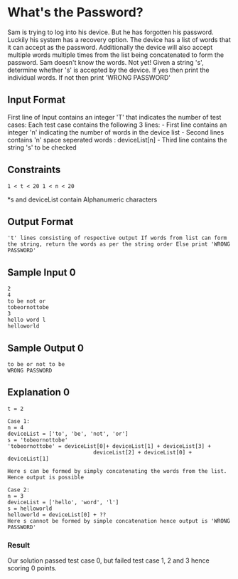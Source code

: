 # What's the Password?
Sam is trying to log into his device. But he has forgotten his password. Luckily his system has a recovery option. The device has a list of words that it can accept as the password. Additionally the device will also accept multiple words multiple times from the list being concatenated to form the password. Sam doesn't know the words. Not yet! Given a string 's', determine whether 's' is accepted by the device. If yes then print the individual words. If not then print 'WRONG PASSWORD'

## Input Format
First line of Input contains an integer 'T' that indicates the number of test cases: Each test case contains the following 3 lines: - First line contains an integer 'n' indicating the number of words in the device list - Second lines contains 'n' space seperated words : deviceList[n] - Third line contains the string 's' to be checked

## Constraints
`1 < t < 20 1 < n < 20`

*s and deviceList contain Alphanumeric characters

## Output Format
`'t' lines consisting of respective output If words from list can form the string, return the words as per the string order Else print 'WRONG PASSWORD'`

## Sample Input 0
```
2
4
to be not or
tobeornottobe
3
hello word l
helloworld
```

## Sample Output 0
```
to be or not to be
WRONG PASSWORD
```

## Explanation 0
```
t = 2

Case 1:
n = 4    
deviceList = ['to', 'be', 'not', 'or']
s = 'tobeornottobe' 
'tobeornottobe' = deviceList[0]+ deviceList[1] + deviceList[3] +
                           deviceList[2] + deviceList[0] + deviceList[1]

Here s can be formed by simply concatenating the words from the list. Hence output is possible

Case 2:
n = 3
deviceList = ['hello', 'word', 'l']
s = helloworld
helloworld = deviceList[0] + ??
Here s cannot be formed by simple concatenation hence output is 'WRONG PASSWORD'
```

### Result
Our solution passed test case 0, but failed test case 1, 2 and 3 hence scoring 0 points.